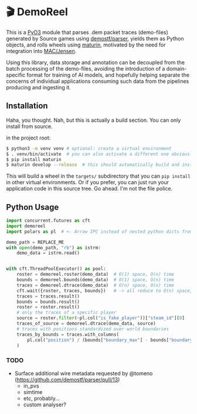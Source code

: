 # 🎬 DemoReel

This is a [PyO3] module that parses .dem packet traces (demo-files) generated by
Source games using [demostf/parser][demostf], yields them as Python objects, and rolls
wheels using [maturin], motivated by the need for integration into
[MAC/Jensen][jensen].

Using this library, data storage and annotation can be decoupled from the batch
processing of the demo-files, avoiding the introduction of a domain-specific
format for training of AI models, and hopefully helping separate the concerns of
individual applications consuming such data from the pipelines producing and
ingesting it. 

## Installation

Haha, you thought. Nah, but this is actually a build section. You can only
install from source.

in the project root:
```sh
$ python3 -m venv venv # optional: create a virtual environment
$ . venv/bin/activate  # you can also activate a different one obviously
$ pip install maturin
$ maturin develop --release  # this should automatically build and install a wheel for you
```

This will build a wheel in the `targets/` subdirectory that you can `pip
install` in other virtual environments. Or if you prefer, you can just run your
application code in this source tree. Go ahead. I'm not the file police.

## Python Usage

```py
import concurrent.futures as cft
import demoreel
import polars as pl  # <- Arrow IPC instead of nested python dicts from "JSON"

demo_path = REPLACE_ME
with open(demo_path, "rb") as istrm:
    demo_data = istrm.read()


with cft.ThreadPoolExecutor() as pool:
    roster = demoreel.roster(demo_data)  # O(1) space, O(n) time
    bounds = demoreel.bounds(demo_data)  # O(1) space, O(n) time
    traces = demoreel.dtrace(demo_data)  # O(n) space, O(n) time
    cft.wait({roster, traces, bounds})   # -> all reduce to O(n) space, O(n) time
    traces = traces.result()
    bounds = bounds.result()
    roster = roster.result()
    # only the traces of a specific player
    source = roster.filter(~pl.col("is_fake_player"))["steam_id"][0]
    traces_of_source = demoreel.dtrace(demo_data, source)
    # traces with positions standardized over world boundaries
    traces_by_bounds = traces.with_columns(
        pl.col("position") / (bounds["boundary_max"] - bounds["boundary_min"])
    )
```

### TODO
- Surface additional wire metadata requested by @tomeno (https://github.com/demostf/parser/pull/13)
  - in_pvs
  - simtime
  - etc, probably...
  - custom analyser?

[maturin]: https://maturin.rs/
[pyo3]: https://pyo3.rs/
[jpath]: https://docs.rs/serde_json_path/
[jensen]: https://github.com/megascatterbomb/MegaAntiCheat/
[demostf]: https://github.com/demostf/parser